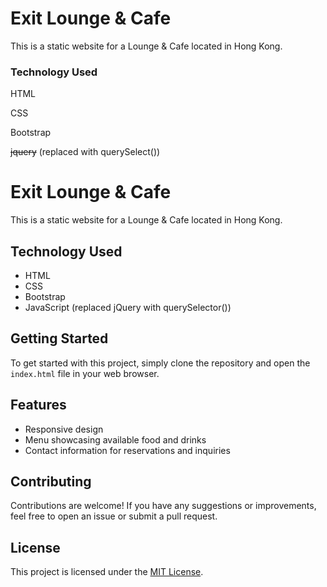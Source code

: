 # Exit Lounge & Cafe 
This is a static website for a Lounge & Cafe located in Hong Kong.

### Technology Used

HTML

CSS

Bootstrap

~~jquery~~ (replaced with querySelect())
# Exit Lounge & Cafe

This is a static website for a Lounge & Cafe located in Hong Kong.

## Technology Used

- HTML
- CSS
- Bootstrap
- JavaScript (replaced jQuery with querySelector())

## Getting Started

To get started with this project, simply clone the repository and open the `index.html` file in your web browser.

## Features

- Responsive design
- Menu showcasing available food and drinks
- Contact information for reservations and inquiries

## Contributing

Contributions are welcome! If you have any suggestions or improvements, feel free to open an issue or submit a pull request.

## License

This project is licensed under the [MIT License](LICENSE).
